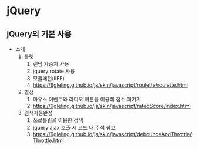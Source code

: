 # jQuery
## jQuery의 기본 사용

- 소개
	1. 룰렛
		1. 랜덤 가중치 사용
		2. jquery rotate 사용
		3. 모듈패턴(IIFE)
		4. https://9gleling.github.io/js/skin/javascript/roulette/roulette.html
	2. 별점
		1. 마우스 이벤트와 라디오 버튼을 이용해 점수 매기기
		2. https://9gleling.github.io/js/skin/javascript/ratedScore/index.html
	3. 검색자동완성
		1. 쓰로틀링을 이용한 검색
		2. jquery ajax 호출 시 코드 내 주석 참고
		3. https://9gleling.github.io/js/skin/javascript/debounceAndThrottle/Throttle.html

